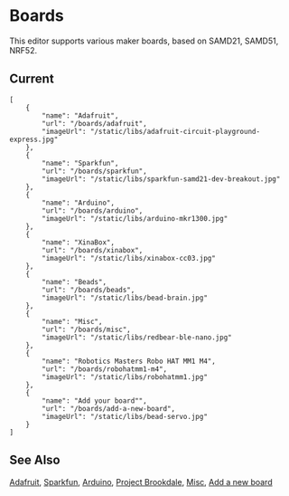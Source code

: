 # Boards

This editor supports various maker boards, based on SAMD21, SAMD51, NRF52.

## Current

```codecard
[
    {
        "name": "Adafruit",
        "url": "/boards/adafruit",
        "imageUrl": "/static/libs/adafruit-circuit-playground-express.jpg"
    },
    {
        "name": "Sparkfun",
        "url": "/boards/sparkfun",
        "imageUrl": "/static/libs/sparkfun-samd21-dev-breakout.jpg"  
    },
    {
        "name": "Arduino",
        "url": "/boards/arduino",
        "imageUrl": "/static/libs/arduino-mkr1300.jpg"  
    },
    {
        "name": "XinaBox",
        "url": "/boards/xinabox",
        "imageUrl": "/static/libs/xinabox-cc03.jpg"  
    },
    {
        "name": "Beads",
        "url": "/boards/beads",
        "imageUrl": "/static/libs/bead-brain.jpg"  
    },
    {
        "name": "Misc",
        "url": "/boards/misc",
        "imageUrl": "/static/libs/redbear-ble-nano.jpg"  
    },
    {
        "name": "Robotics Masters Robo HAT MM1 M4",
        "url": "/boards/robohatmm1-m4",
        "imageUrl": "/static/libs/robohatmm1.jpg"
    },
    {
        "name": "Add your board"",
        "url": "/boards/add-a-new-board",
        "imageUrl": "/static/libs/bead-servo.jpg"
    }
]
```

## See Also

[Adafruit](/boards/adafruit),
[Sparkfun](/boards/sparkfun),
[Arduino](/boards/arduino),
[Project Brookdale](/boards/beads),
[Misc](/boards/misc),
[Add a new board](/boards/add-a-new-board)
